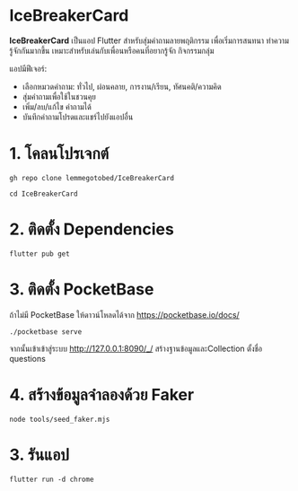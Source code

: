 # IceBreakerCard

**IceBreakerCard** เป็นแอป Flutter สำหรับสุ่มคำถามลายพฤติกรรม เพื่อเริ่มการสนทนา ทำความรู้จักกันมากขึ้น เหมาะสำหรับเล่นกับเพื่อนหรือคนที่อยากรู้จัก กิจกรรมกลุ่ม

แอปมีฟีเจอร์:  
- เลือกหมวดคำถาม: ทั่วไป, ผ่อนคลาย, การงาน/เรียน, ทัศนคติ/ความคิด  
- สุ่มคำถามเพื่อใช้ในชวนคุย
- เพิ่ม/ลบ/แก้ไข คำถามได้
- บันทึกคำถามโปรดและแชร์ไปยังแอปอื่น  


# 1. โคลนโปรเจกต์

<pre><code>gh repo clone lemmegotobed/IceBreakerCard</code></pre>
<pre><code>cd IceBreakerCard</code></pre>

# 2. ติดตั้ง Dependencies

<pre><code>flutter pub get</code></pre>

# 3. ติดตั้ง PocketBase  

ถ้าไม่มี PocketBase ให้ดาวน์โหลดได้จาก https://pocketbase.io/docs/

<pre><code>./pocketbase serve</code></pre>

จากนั้นเข้าเข้าสู่ระบบ http://127.0.0.1:8090/_/ สร้างฐานข้อมูลและCollection ตั้งชื่อ questions

# 4. สร้างข้อมูลจำลองด้วย Faker

<pre><code>node tools/seed_faker.mjs </code></pre>

# 3. รันแอป

<pre><code>flutter run -d chrome</code></pre>
